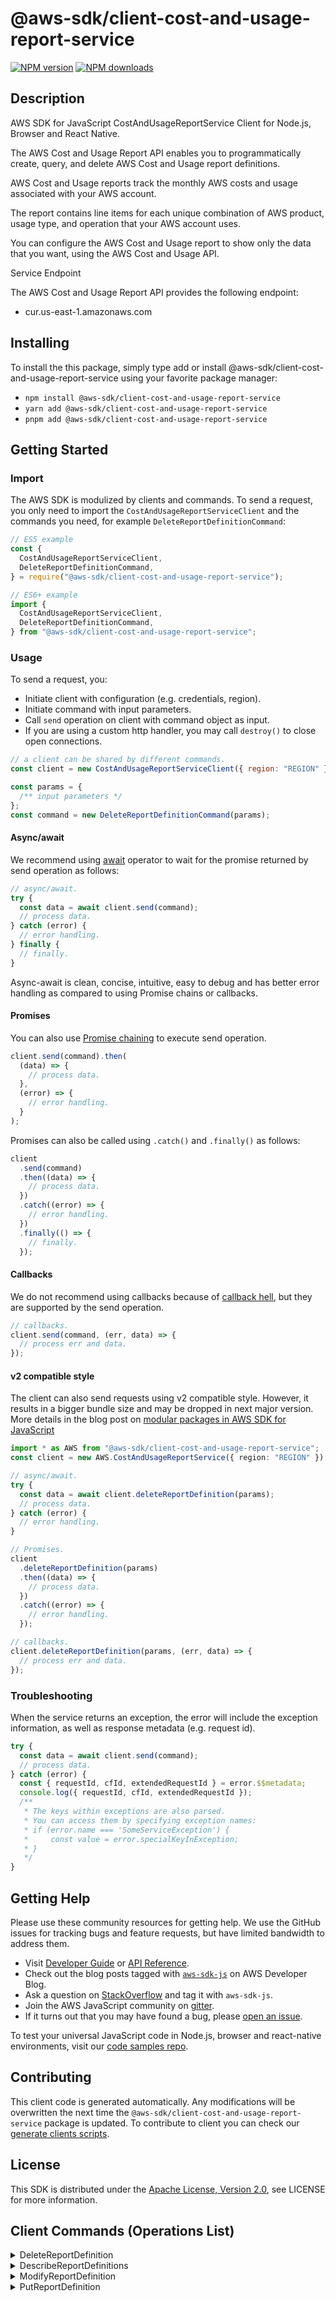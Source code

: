 <!-- generated file, do not edit directly -->

# @aws-sdk/client-cost-and-usage-report-service

[![NPM version](https://img.shields.io/npm/v/@aws-sdk/client-cost-and-usage-report-service/latest.svg)](https://www.npmjs.com/package/@aws-sdk/client-cost-and-usage-report-service)
[![NPM downloads](https://img.shields.io/npm/dm/@aws-sdk/client-cost-and-usage-report-service.svg)](https://www.npmjs.com/package/@aws-sdk/client-cost-and-usage-report-service)

## Description

AWS SDK for JavaScript CostAndUsageReportService Client for Node.js, Browser and React Native.

<p>The AWS Cost and Usage Report API enables you to programmatically create, query, and delete
AWS Cost and Usage report definitions.</p>
<p>AWS Cost and Usage reports track the monthly AWS costs and usage
associated with your AWS account.

The report contains line items for each unique combination of AWS product,
usage type, and operation that your AWS account uses.

You can configure the AWS Cost and Usage report to show only the data that you want, using the
AWS Cost and Usage API.</p>

<p>Service Endpoint</p>
<p>The AWS Cost and Usage Report API provides the following endpoint:</p>
<ul>
<li>
<p>cur.us-east-1.amazonaws.com</p>
</li>
</ul>

## Installing

To install the this package, simply type add or install @aws-sdk/client-cost-and-usage-report-service
using your favorite package manager:

- `npm install @aws-sdk/client-cost-and-usage-report-service`
- `yarn add @aws-sdk/client-cost-and-usage-report-service`
- `pnpm add @aws-sdk/client-cost-and-usage-report-service`

## Getting Started

### Import

The AWS SDK is modulized by clients and commands.
To send a request, you only need to import the `CostAndUsageReportServiceClient` and
the commands you need, for example `DeleteReportDefinitionCommand`:

```js
// ES5 example
const {
  CostAndUsageReportServiceClient,
  DeleteReportDefinitionCommand,
} = require("@aws-sdk/client-cost-and-usage-report-service");
```

```ts
// ES6+ example
import {
  CostAndUsageReportServiceClient,
  DeleteReportDefinitionCommand,
} from "@aws-sdk/client-cost-and-usage-report-service";
```

### Usage

To send a request, you:

- Initiate client with configuration (e.g. credentials, region).
- Initiate command with input parameters.
- Call `send` operation on client with command object as input.
- If you are using a custom http handler, you may call `destroy()` to close open connections.

```js
// a client can be shared by different commands.
const client = new CostAndUsageReportServiceClient({ region: "REGION" });

const params = {
  /** input parameters */
};
const command = new DeleteReportDefinitionCommand(params);
```

#### Async/await

We recommend using [await](https://developer.mozilla.org/en-US/docs/Web/JavaScript/Reference/Operators/await)
operator to wait for the promise returned by send operation as follows:

```js
// async/await.
try {
  const data = await client.send(command);
  // process data.
} catch (error) {
  // error handling.
} finally {
  // finally.
}
```

Async-await is clean, concise, intuitive, easy to debug and has better error handling
as compared to using Promise chains or callbacks.

#### Promises

You can also use [Promise chaining](https://developer.mozilla.org/en-US/docs/Web/JavaScript/Guide/Using_promises#chaining)
to execute send operation.

```js
client.send(command).then(
  (data) => {
    // process data.
  },
  (error) => {
    // error handling.
  }
);
```

Promises can also be called using `.catch()` and `.finally()` as follows:

```js
client
  .send(command)
  .then((data) => {
    // process data.
  })
  .catch((error) => {
    // error handling.
  })
  .finally(() => {
    // finally.
  });
```

#### Callbacks

We do not recommend using callbacks because of [callback hell](http://callbackhell.com/),
but they are supported by the send operation.

```js
// callbacks.
client.send(command, (err, data) => {
  // process err and data.
});
```

#### v2 compatible style

The client can also send requests using v2 compatible style.
However, it results in a bigger bundle size and may be dropped in next major version. More details in the blog post
on [modular packages in AWS SDK for JavaScript](https://aws.amazon.com/blogs/developer/modular-packages-in-aws-sdk-for-javascript/)

```ts
import * as AWS from "@aws-sdk/client-cost-and-usage-report-service";
const client = new AWS.CostAndUsageReportService({ region: "REGION" });

// async/await.
try {
  const data = await client.deleteReportDefinition(params);
  // process data.
} catch (error) {
  // error handling.
}

// Promises.
client
  .deleteReportDefinition(params)
  .then((data) => {
    // process data.
  })
  .catch((error) => {
    // error handling.
  });

// callbacks.
client.deleteReportDefinition(params, (err, data) => {
  // process err and data.
});
```

### Troubleshooting

When the service returns an exception, the error will include the exception information,
as well as response metadata (e.g. request id).

```js
try {
  const data = await client.send(command);
  // process data.
} catch (error) {
  const { requestId, cfId, extendedRequestId } = error.$$metadata;
  console.log({ requestId, cfId, extendedRequestId });
  /**
   * The keys within exceptions are also parsed.
   * You can access them by specifying exception names:
   * if (error.name === 'SomeServiceException') {
   *     const value = error.specialKeyInException;
   * }
   */
}
```

## Getting Help

Please use these community resources for getting help.
We use the GitHub issues for tracking bugs and feature requests, but have limited bandwidth to address them.

- Visit [Developer Guide](https://docs.aws.amazon.com/sdk-for-javascript/v3/developer-guide/welcome.html)
  or [API Reference](https://docs.aws.amazon.com/AWSJavaScriptSDK/v3/latest/index.html).
- Check out the blog posts tagged with [`aws-sdk-js`](https://aws.amazon.com/blogs/developer/tag/aws-sdk-js/)
  on AWS Developer Blog.
- Ask a question on [StackOverflow](https://stackoverflow.com/questions/tagged/aws-sdk-js) and tag it with `aws-sdk-js`.
- Join the AWS JavaScript community on [gitter](https://gitter.im/aws/aws-sdk-js-v3).
- If it turns out that you may have found a bug, please [open an issue](https://github.com/aws/aws-sdk-js-v3/issues/new/choose).

To test your universal JavaScript code in Node.js, browser and react-native environments,
visit our [code samples repo](https://github.com/aws-samples/aws-sdk-js-tests).

## Contributing

This client code is generated automatically. Any modifications will be overwritten the next time the `@aws-sdk/client-cost-and-usage-report-service` package is updated.
To contribute to client you can check our [generate clients scripts](https://github.com/aws/aws-sdk-js-v3/tree/main/scripts/generate-clients).

## License

This SDK is distributed under the
[Apache License, Version 2.0](http://www.apache.org/licenses/LICENSE-2.0),
see LICENSE for more information.

## Client Commands (Operations List)

<details>
<summary>
DeleteReportDefinition
</summary>

[Command API Reference](https://docs.aws.amazon.com/AWSJavaScriptSDK/v3/latest/clients/client-cost and usage report service/classes/deletereportdefinitioncommand.html) / [Input](https://docs.aws.amazon.com/AWSJavaScriptSDK/v3/latest/clients/client-cost and usage report service/interfaces/deletereportdefinitioncommandinput.html) / [Output](https://docs.aws.amazon.com/AWSJavaScriptSDK/v3/latest/clients/client-cost and usage report service/interfaces/deletereportdefinitioncommandoutput.html)

</details>
<details>
<summary>
DescribeReportDefinitions
</summary>

[Command API Reference](https://docs.aws.amazon.com/AWSJavaScriptSDK/v3/latest/clients/client-cost and usage report service/classes/describereportdefinitionscommand.html) / [Input](https://docs.aws.amazon.com/AWSJavaScriptSDK/v3/latest/clients/client-cost and usage report service/interfaces/describereportdefinitionscommandinput.html) / [Output](https://docs.aws.amazon.com/AWSJavaScriptSDK/v3/latest/clients/client-cost and usage report service/interfaces/describereportdefinitionscommandoutput.html)

</details>
<details>
<summary>
ModifyReportDefinition
</summary>

[Command API Reference](https://docs.aws.amazon.com/AWSJavaScriptSDK/v3/latest/clients/client-cost and usage report service/classes/modifyreportdefinitioncommand.html) / [Input](https://docs.aws.amazon.com/AWSJavaScriptSDK/v3/latest/clients/client-cost and usage report service/interfaces/modifyreportdefinitioncommandinput.html) / [Output](https://docs.aws.amazon.com/AWSJavaScriptSDK/v3/latest/clients/client-cost and usage report service/interfaces/modifyreportdefinitioncommandoutput.html)

</details>
<details>
<summary>
PutReportDefinition
</summary>

[Command API Reference](https://docs.aws.amazon.com/AWSJavaScriptSDK/v3/latest/clients/client-cost and usage report service/classes/putreportdefinitioncommand.html) / [Input](https://docs.aws.amazon.com/AWSJavaScriptSDK/v3/latest/clients/client-cost and usage report service/interfaces/putreportdefinitioncommandinput.html) / [Output](https://docs.aws.amazon.com/AWSJavaScriptSDK/v3/latest/clients/client-cost and usage report service/interfaces/putreportdefinitioncommandoutput.html)

</details>
